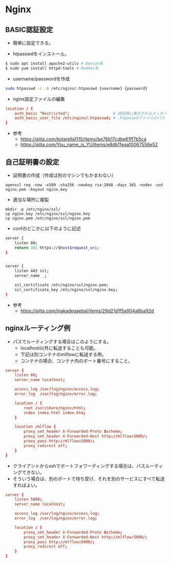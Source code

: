 # Nginx

## BASIC認証設定

- 簡単に設定できる。

- htpasswdをインストール。
```sh
$ sudo apt install apache2-utils # Debian系
$ sudo yum install httpd-tools # RedHat系
```

- username/passwordを作成
```sh
sudo htpasswd -c -b /etc/nginx/.htpasswd {username} {password}
```

- nginx設定ファイルの編集
```conf
location / {
    auth_basic "Restricted";                   # 認証時に表示されるメッセージ
    auth_basic_user_file /etc/nginx/.htpasswd; # .htpasswdファイルのパス
}
```

- 参考
  - https://qiita.com/kotarella1110/items/be76b17cdbe61ff7b5ca
  - https://qiita.com/You_name_is_YU/items/e8db11eaa10067556e52

## 自己証明書の設定

- 証明書の作成（作成は別のマシンでもかまわない）

```
openssl req -new -x509 -sha256 -newkey rsa:2048 -days 365 -nodes -out nginx.pem -keyout nginx.key
```

- 適当な場所に複製

```
mkdir -p /etc/nginx/ssl/
cp nginx.key /etc/nginx/ssl/nginx.key
cp nginx.pem /etc/nginx/ssl/nginx.pem
```

- confのどこかに以下のように記述

```sh
server {
    listen 80;
    return 301 https://$host$request_uri;
}


server {
    listen 443 ssl;
    server_name _;

    ssl_certificate /etc/nginx/ssl/nginx.pem;
    ssl_certificate_key /etc/nginx/ssl/nginx.key;
}
```

- 参考
  - https://qiita.com/inakadegaebal/items/29d21d1f5a904a6ba92d


## nginxルーティング例

- パスでルーティングする場合はこのようにする。
  - localhost以外に転送することも可能。
  - 下記は別コンテナのmlflowに転送する例。
  - コンテナの場合、コンテナ内のポート番号にすること。

```conf
server {
    listen 80;
    server_name localhost;

    access_log /var/log/nginx/access.log;
    error_log  /var/log/nginx/error.log;

    location / {
        root /usr/share/nginx/html;
        index index.html index.htm;
    }

    location /mlflow {
        proxy_set_header X-Forwarded-Proto $scheme;
        proxy_set_header X-Forwarded-Host http://mlflow:5000/;
        proxy_pass http://mlflow:5000/;
        proxy_redirect off;
    }
}
```

- クライアントからsshでポートフォワーディングする場合は、パスルーティングできない。
- そういう場合は、別のポートで待ち受け、それを別のサービスにすべて転送すればよい。

```conf
server {
    listen 5000;
    server_name localhost;

    access_log /var/log/nginx/access.log;
    error_log  /var/log/nginx/error.log;

    location / {
        proxy_set_header X-Forwarded-Proto $scheme;
        proxy_set_header X-Forwarded-Host http://mlflow:5000/;
        proxy_pass http://mlflow:5000/;
        proxy_redirect off;
    }
}
```
